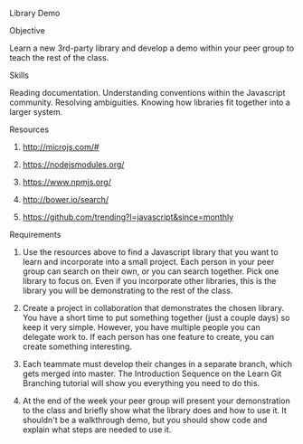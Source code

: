 Library Demo


Objective

Learn a new 3rd-party library and develop a demo within your peer group to teach the rest of the class.


Skills

Reading documentation.
Understanding conventions within the Javascript community.
Resolving ambiguities.
Knowing how libraries fit together into a larger system.


Resources

1) http://microjs.com/#

2) https://nodejsmodules.org/

3) https://www.npmjs.org/

4) http://bower.io/search/

5) https://github.com/trending?l=javascript&since=monthly


Requirements

1) Use the resources above to find a Javascript library that you want to learn and incorporate into a small project. Each person in your peer group can search on their own, or you can search together. Pick one library to focus on. Even if you incorporate other libraries, this is the library you will be demonstrating to the rest of the class.

2) Create a project in collaboration that demonstrates the chosen library. You have a short time to put something together (just a couple days) so keep it very simple. However, you have multiple people you can delegate work to. If each person has one feature to create, you can create something interesting.

3) Each teammate must develop their changes in a separate branch, which gets merged into master. The Introduction Sequence on the Learn Git Branching tutorial will show you everything you need to do this.

4) At the end of the week your peer group will present your demonstration to the class and briefly show what the library does and how to use it. It shouldn't be a walkthrough demo, but you should show code and explain what steps are needed to use it.